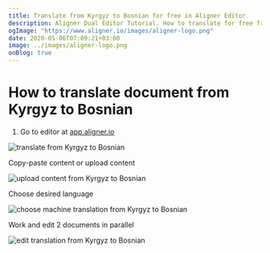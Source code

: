 ```yaml
---
title: Translate from Kyrgyz to Bosnian for free in Aligner Editor
description: Aligner Dual Editor Tutorial. How to translate for free from Kyrgyz to Bosnian. Aligner is multilingual document management platform. 
ogImage: "https://www.aligner.io/images/aligner-logo.png"
date: 2020-05-06T07:09:21+03:00
image: ../images/aligner-logo.png
onBlog: true
---
```


# How to translate document from Kyrgyz to Bosnian

1. Go to editor at [app.aligner.io](https://app.aligner.io "Aligner App web page")

![translate from Kyrgyz to Bosnian](../aligner-blank-editor.png "translate from Kyrgyz to Bosnian")

Copy-paste content or upload content

![upload content from Kyrgyz to Bosnian](../aligner-uploaded-document.png "upload content from Kyrgyz to Bosnian")

Choose desired language

![choose machine translation from Kyrgyz to Bosnian](../aligner-language-dropdown.png "choose machine translation from Kyrgyz to Bosnian")

Work and edit 2 documents in parallel

![edit translation from Kyrgyz to Bosnian](../aligner-double-sitded-editor.png "edit translation from Kyrgyz to Bosnian")


